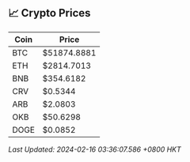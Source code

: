 ## 📈 Crypto Prices

| Coin | Price |
| ---- | ----- |
| BTC | $51874.8881 |
| ETH | $2814.7013 |
| BNB | $354.6182 |
| CRV | $0.5344 |
| ARB | $2.0803 |
| OKB | $50.6298 |
| DOGE | $0.0852 |

_Last Updated: 2024-02-16 03:36:07.586 +0800 HKT_